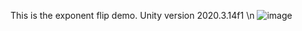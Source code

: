 This is the exponent flip demo. 
Unity version 2020.3.14f1 \n
![image](https://user-images.githubusercontent.com/54160011/162770660-0b104f9a-dc80-4790-8a38-f531dec59057.png)
